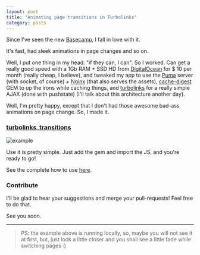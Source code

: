 ```yaml
---
layout: post
title: "Animating page transitions in Turbolinks"
category: posts
---
```


Since I've seen the new [Basecamp][base], I fall in love with it.

It's fast, had sleek animations in page changes and so on.

Well, I put one thing in my head: "if they can, I can". So I worked. Can get a
really good speed with a 1Gb RAM + SSD HD from [DigitalOcean][digital]
for $ 10 per month (really cheap, I believe), and tweaked my app to use
the [Puma][puma] server (with socket, of course) + [Nginx][nginx] (that also
serves the assets), [cache-digest][cache] GEM to up the irons while caching
things, and [turbolinks][turbolinks] for a really simple AJAX (done with pushstate)
(I'll talk about this architecture another day).

Well, I'm pretty happy, except that I don't had those awesome bad-ass animations
on page change. So, I made it.

### [turbolinks_transitions][transitions]

![example](http://dl.dropbox.com/u/247142/blog/lol/turbolinks_transition.gif "Just a cool animated gif with the example!")

Use it is pretty simple. Just add the gem and import the JS, and you're
ready to go!

See the complete how to use [here][usage].

### Contribute

I'll be glad to hear your suggestions and merge your pull-requests! Feel free
to do that.

See you soon.


----

> PS: the example above is running locally, so, maybe you will not see it at first,
> but, just look a little closer and you shall see a little fade while switching
> pages :)



[base]: http://basecamp.com
[digital]: http://digitalocean.com
[puma]: http://puma.io
[nginx]: http://nginx.org/
[cache]: https://github.com/rails/cache_digests
[turbolinks]: https://github.com/rails/turbolinks
[transitions]: https://github.com/caarlos0/turbolinks_transitions
[usage]: https://github.com/caarlos0/turbolinks_transitions#usage
